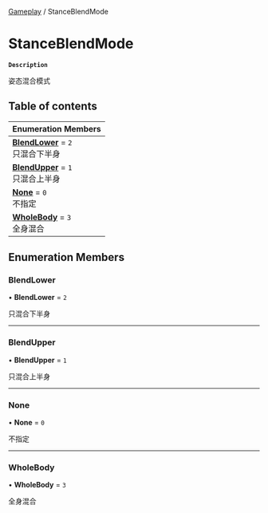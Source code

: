 [Gameplay](../modules/Gameplay.Gameplay.md) / StanceBlendMode

# StanceBlendMode <Badge type="tip" text="Enumeration" />

**`Description`**

姿态混合模式

## Table of contents

| Enumeration Members |
| :-----|
| **[BlendLower](Gameplay.StanceBlendMode.md#blendlower)** = ``2`` <br> 只混合下半身|
| **[BlendUpper](Gameplay.StanceBlendMode.md#blendupper)** = ``1`` <br> 只混合上半身|
| **[None](Gameplay.StanceBlendMode.md#none)** = ``0`` <br> 不指定|
| **[WholeBody](Gameplay.StanceBlendMode.md#wholebody)** = ``3`` <br> 全身混合|

## Enumeration Members

### BlendLower

• **BlendLower** = ``2``

只混合下半身

___

### BlendUpper

• **BlendUpper** = ``1``

只混合上半身

___

### None

• **None** = ``0``

不指定

___

### WholeBody

• **WholeBody** = ``3``

全身混合
